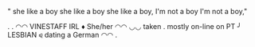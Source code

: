 
" she like a boy she like a boy she like a boy, I'm not a boy I'm not a boy,"

.  .   ◠◠  VINESTAFF  IRL  ♦ She/her ◠◠
◡◡ taken  . mostly on-line on PT  ╯ 
LESBIAN  ⪨ dating a German ◠◠  . 
